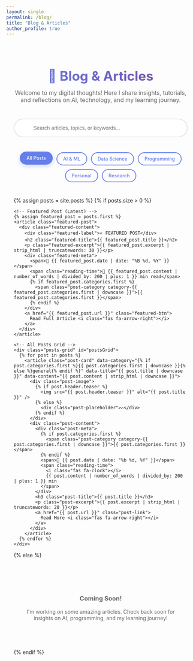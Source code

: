 ```yaml
---
layout: single
permalink: /blog/
title: "Blog & Articles"
author_profile: true
---
```


<style>
.blog-container {
  max-width: 1200px;
  margin: 0 auto;
  padding: 20px;
}

.blog-header {
  text-align: center;
  margin-bottom: 40px;
}

.blog-header h1 {
  background: linear-gradient(45deg, #667eea, #764ba2);
  -webkit-background-clip: text;
  -webkit-text-fill-color: transparent;
  background-clip: text;
  font-size: 2.5em;
  margin-bottom: 15px;
}

.blog-subtitle {
  color: #666;
  font-size: 1.1em;
  max-width: 600px;
  margin: 0 auto 30px;
}

.search-container {
  max-width: 500px;
  margin: 0 auto 40px;
  position: relative;
}

.search-box {
  width: 100%;
  padding: 15px 20px 15px 50px;
  border: 2px solid #e1e5e9;
  border-radius: 25px;
  font-size: 1em;
  transition: all 0.3s ease;
  outline: none;
}

.search-box:focus {
  border-color: #667eea;
  box-shadow: 0 0 0 3px rgba(102, 126, 234, 0.1);
}

.search-icon {
  position: absolute;
  left: 18px;
  top: 50%;
  transform: translateY(-50%);
  color: #999;
  font-size: 1.1em;
}

.category-filters {
  display: flex;
  justify-content: center;
  flex-wrap: wrap;
  gap: 10px;
  margin: 30px 0 40px;
}

.category-btn {
  padding: 8px 16px;
  border: 2px solid #667eea;
  background: transparent;
  color: #667eea;
  border-radius: 20px;
  cursor: pointer;
  transition: all 0.3s ease;
  font-weight: 500;
  text-decoration: none;
  font-size: 0.9em;
}

.category-btn:hover,
.category-btn.active {
  background: #667eea;
  color: white;
  text-decoration: none;
  transform: translateY(-2px);
  box-shadow: 0 4px 12px rgba(102, 126, 234, 0.3);
}

.featured-post {
  background: linear-gradient(135deg, #667eea 0%, #764ba2 100%);
  border-radius: 20px;
  padding: 40px;
  margin-bottom: 50px;
  color: white;
  position: relative;
  overflow: hidden;
}

.featured-post::before {
  content: '';
  position: absolute;
  top: -50%;
  right: -50%;
  width: 200%;
  height: 200%;
  background: rgba(255,255,255,0.05);
  transform: rotate(45deg);
}

.featured-label {
  font-size: 0.9em;
  font-weight: 600;
  letter-spacing: 1px;
  margin-bottom: 15px;
  opacity: 0.9;
}

.featured-content {
  position: relative;
  z-index: 2;
}

.featured-title {
  font-size: 2em;
  margin-bottom: 15px;
  color: white;
}

.featured-excerpt {
  font-size: 1.1em;
  line-height: 1.6;
  margin-bottom: 25px;
  opacity: 0.95;
}

.featured-meta {
  display: flex;
  align-items: center;
  gap: 20px;
  margin-bottom: 25px;
  font-size: 0.9em;
  opacity: 0.9;
}

.featured-btn {
  display: inline-block;
  padding: 12px 30px;
  background: rgba(255,255,255,0.2);
  border: 2px solid rgba(255,255,255,0.3);
  color: white;
  text-decoration: none;
  border-radius: 25px;
  font-weight: 600;
  transition: all 0.3s ease;
  backdrop-filter: blur(10px);
}

.featured-btn:hover {
  background: rgba(255,255,255,0.3);
  border-color: rgba(255,255,255,0.5);
  color: white;
  text-decoration: none;
  transform: translateY(-2px);
}

.posts-grid {
  display: grid;
  grid-template-columns: repeat(auto-fit, minmax(350px, 1fr));
  gap: 30px;
  margin: 40px 0;
}

.post-card {
  background: #fff;
  border-radius: 15px;
  overflow: hidden;
  box-shadow: 0 8px 25px rgba(0,0,0,0.08);
  transition: all 0.3s ease;
  border: 1px solid #f0f0f0;
  text-decoration: none;
  color: inherit;
  display: block;
}

.post-card:hover {
  transform: translateY(-8px);
  box-shadow: 0 15px 40px rgba(0,0,0,0.15);
  text-decoration: none;
  color: inherit;
}

.post-image {
  height: 200px;
  background: linear-gradient(135deg, #f093fb 0%, #f5576c 100%);
  display: flex;
  align-items: center;
  justify-content: center;
  position: relative;
  overflow: hidden;
}

.post-image img {
  width: 100%;
  height: 100%;
  object-fit: cover;
  transition: transform 0.3s ease;
}

.post-card:hover .post-image img {
  transform: scale(1.05);
}

.post-placeholder {
  font-size: 3em;
  color: white;
  opacity: 0.8;
}

.post-content {
  padding: 25px;
}

.post-meta {
  display: flex;
  align-items: center;
  gap: 15px;
  margin-bottom: 15px;
  font-size: 0.85em;
  color: #666;
}

.post-category {
  padding: 4px 12px;
  border-radius: 12px;
  font-size: 0.8em;
  font-weight: 600;
  text-transform: uppercase;
  letter-spacing: 0.5px;
}

.category-ai { background: #e3f2fd; color: #1976d2; }
.category-data { background: #f3e5f5; color: #7b1fa2; }
.category-code { background: #e8f5e8; color: #388e3c; }
.category-personal { background: #fff3e0; color: #f57c00; }
.category-research { background: #fce4ec; color: #c2185b; }

.reading-time {
  display: flex;
  align-items: center;
  gap: 5px;
}

.post-title {
  font-size: 1.3em;
  font-weight: 600;
  color: #333;
  margin-bottom: 10px;
  line-height: 1.4;
}

.post-excerpt {
  color: #666;
  line-height: 1.6;
  margin-bottom: 20px;
  display: -webkit-box;
  -webkit-line-clamp: 3;
  -webkit-box-orient: vertical;
  overflow: hidden;
}

.post-link {
  display: inline-flex;
  align-items: center;
  color: #667eea;
  font-weight: 500;
  text-decoration: none;
  transition: color 0.3s ease;
}

.post-link:hover {
  color: #764ba2;
  text-decoration: none;
}

.post-link i {
  margin-left: 8px;
  transition: transform 0.3s ease;
}

.post-link:hover i {
  transform: translateX(5px);
}

.no-posts {
  text-align: center;
  padding: 60px 20px;
  color: #666;
}

.no-posts i {
  font-size: 4em;
  margin-bottom: 20px;
  color: #ddd;
}

/* Dark theme support */
[data-theme="dark"] .post-card {
  background: #2d3748;
  border-color: #4a5568;
  color: #e2e8f0;
}

[data-theme="dark"] .post-title {
  color: #e2e8f0;
}

[data-theme="dark"] .post-excerpt {
  color: #a0aec0;
}

[data-theme="dark"] .post-meta {
  color: #a0aec0;
}

[data-theme="dark"] .blog-subtitle {
  color: #a0aec0;
}

[data-theme="dark"] .search-box {
  background: #2d3748;
  border-color: #4a5568;
  color: #e2e8f0;
}

/* Responsive */
@media (max-width: 768px) {
  .posts-grid {
    grid-template-columns: 1fr;
    gap: 20px;
  }
  
  .featured-post {
    padding: 30px 25px;
  }
  
  .featured-title {
    font-size: 1.6em;
  }
  
  .category-filters {
    gap: 8px;
  }
  
  .category-btn {
    padding: 6px 12px;
    font-size: 0.85em;
  }
}
</style>

<div class="blog-container">
  
  <div class="blog-header">
    <h1>📝 Blog & Articles</h1>
    <p class="blog-subtitle">
      Welcome to my digital thoughts! Here I share insights, tutorials, and reflections on AI, technology, and my learning journey.
    </p>
  </div>

  <div class="search-container">
    <i class="fas fa-search search-icon"></i>
    <input type="text" class="search-box" placeholder="Search articles, topics, or keywords..." id="searchInput">
  </div>

  <div class="category-filters">
    <span class="category-btn active" data-filter="all">All Posts</span>
    <span class="category-btn" data-filter="ai">AI & ML</span>
    <span class="category-btn" data-filter="data">Data Science</span>
    <span class="category-btn" data-filter="code">Programming</span>
    <span class="category-btn" data-filter="personal">Personal</span>
    <span class="category-btn" data-filter="research">Research</span>
  </div>

  {% assign posts = site.posts %}
  {% if posts.size > 0 %}
    
    <!-- Featured Post (Latest) -->
    {% assign featured_post = posts.first %}
    <article class="featured-post">
      <div class="featured-content">
        <div class="featured-label">⭐ FEATURED POST</div>
        <h2 class="featured-title">{{ featured_post.title }}</h2>
        <p class="featured-excerpt">{{ featured_post.excerpt | strip_html | truncatewords: 30 }}</p>
        <div class="featured-meta">
          <span>📅 {{ featured_post.date | date: "%B %d, %Y" }}</span>
          <span class="reading-time">📖 {{ featured_post.content | number_of_words | divided_by: 200 | plus: 1 }} min read</span>
          {% if featured_post.categories.first %}
            <span class="post-category category-{{ featured_post.categories.first | downcase }}">{{ featured_post.categories.first }}</span>
          {% endif %}
        </div>
        <a href="{{ featured_post.url }}" class="featured-btn">
          Read Full Article <i class="fas fa-arrow-right"></i>
        </a>
      </div>
    </article>

    <!-- All Posts Grid -->
    <div class="posts-grid" id="postsGrid">
      {% for post in posts %}
        <article class="post-card" data-category="{% if post.categories.first %}{{ post.categories.first | downcase }}{% else %}general{% endif %}" data-title="{{ post.title | downcase }}" data-content="{{ post.content | strip_html | downcase }}">
          <div class="post-image">
            {% if post.header.teaser %}
              <img src="{{ post.header.teaser }}" alt="{{ post.title }}" />
            {% else %}
              <div class="post-placeholder">✍️</div>
            {% endif %}
          </div>
          <div class="post-content">
            <div class="post-meta">
              {% if post.categories.first %}
                <span class="post-category category-{{ post.categories.first | downcase }}">{{ post.categories.first }}</span>
              {% endif %}
              <span>📅 {{ post.date | date: "%b %d, %Y" }}</span>
              <span class="reading-time">
                <i class="fas fa-clock"></i>
                {{ post.content | number_of_words | divided_by: 200 | plus: 1 }} min
              </span>
            </div>
            <h3 class="post-title">{{ post.title }}</h3>
            <p class="post-excerpt">{{ post.excerpt | strip_html | truncatewords: 20 }}</p>
            <a href="{{ post.url }}" class="post-link">
              Read More <i class="fas fa-arrow-right"></i>
            </a>
          </div>
        </article>
      {% endfor %}
    </div>

  {% else %}
    <div class="no-posts">
      <i class="fas fa-pen-alt"></i>
      <h3>Coming Soon!</h3>
      <p>I'm working on some amazing articles. Check back soon for insights on AI, programming, and my learning journey!</p>
    </div>
  {% endif %}

</div>

<script>
document.addEventListener('DOMContentLoaded', function() {
  const searchInput = document.getElementById('searchInput');
  const categoryButtons = document.querySelectorAll('.category-btn');
  const postCards = document.querySelectorAll('.post-card');
  const postsGrid = document.getElementById('postsGrid');
  
  let currentCategory = 'all';
  let currentSearch = '';

  // Category filtering
  categoryButtons.forEach(button => {
    button.addEventListener('click', function() {
      categoryButtons.forEach(btn => btn.classList.remove('active'));
      this.classList.add('active');
      currentCategory = this.getAttribute('data-filter');
      filterPosts();
    });
  });

  // Search functionality
  searchInput.addEventListener('input', function() {
    currentSearch = this.value.toLowerCase();
    filterPosts();
  });

  function filterPosts() {
    postCards.forEach(card => {
      const category = card.getAttribute('data-category');
      const title = card.getAttribute('data-title');
      const content = card.getAttribute('data-content');
      
      const matchesCategory = currentCategory === 'all' || category === currentCategory;
      const matchesSearch = currentSearch === '' || 
                          title.includes(currentSearch) || 
                          content.includes(currentSearch);
      
      if (matchesCategory && matchesSearch) {
        card.style.display = 'block';
      } else {
        card.style.display = 'none';
      }
    });
  }
});
</script>

